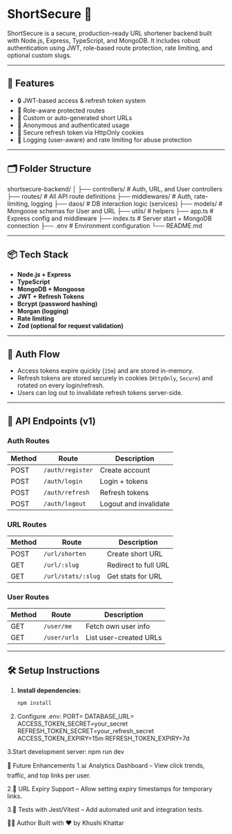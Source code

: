# ShortSecure 🔐

ShortSecure is a secure, production-ready URL shortener backend built with Node.js, Express, TypeScript, and MongoDB. It includes robust authentication using JWT, role-based route protection, rate limiting, and optional custom slugs.

---

## 🚀 Features

- 🔒 JWT-based access & refresh token system
- 👤 Role-aware protected routes
- 📝 Custom or auto-generated short URLs
- 🧠 Anonymous and authenticated usage
- 🍪 Secure refresh token via HttpOnly cookies
- 🧾 Logging (user-aware) and rate limiting for abuse protection

---

## 🗂 Folder Structure

shortsecure-backend/
│
├── controllers/ # Auth, URL, and User controllers
├── routes/ # All API route definitions
├── middlewares/ # Auth, rate-limiting, logging
├── daos/ # DB interaction logic (services)
├── models/ # Mongoose schemas for User and URL
├── utils/ # helpers
├── app.ts # Express config and middleware
├── index.ts # Server start + MongoDB connection
├── .env # Environment configuration
└── README.md

---

## 📦 Tech Stack

- **Node.js + Express**
- **TypeScript**
- **MongoDB + Mongoose**
- **JWT + Refresh Tokens**
- **Bcrypt (password hashing)**
- **Morgan (logging)**
- **Rate limiting**
- **Zod (optional for request validation)**

---

## 🔐 Auth Flow

- Access tokens expire quickly (`15m`) and are stored in-memory.
- Refresh tokens are stored securely in cookies (`HttpOnly`, `Secure`) and rotated on every login/refresh.
- Users can log out to invalidate refresh tokens server-side.

---

## 📄 API Endpoints (v1)

### Auth Routes

| Method | Route            | Description           |
| ------ | ---------------- | --------------------- |
| POST   | `/auth/register` | Create account        |
| POST   | `/auth/login`    | Login + tokens        |
| POST   | `/auth/refresh`  | Refresh tokens        |
| POST   | `/auth/logout`   | Logout and invalidate |

### URL Routes

| Method | Route              | Description          |
| ------ | ------------------ | -------------------- |
| POST   | `/url/shorten`     | Create short URL     |
| GET    | `/url/:slug`       | Redirect to full URL |
| GET    | `/url/stats/:slug` | Get stats for URL    |

### User Routes

| Method | Route        | Description            |
| ------ | ------------ | ---------------------- |
| GET    | `/user/me`   | Fetch own user info    |
| GET    | `/user/urls` | List user-created URLs |

---

## 🛠 Setup Instructions

1. **Install dependencies:**
   ```bash
   npm install
   ```
2. Configure .env:
   PORT=
   DATABASE_URL=
   ACCESS_TOKEN_SECRET=your_secret
   REFRESH_TOKEN_SECRET=your_refresh_secret
   ACCESS_TOKEN_EXPIRY=15m
   REFRESH_TOKEN_EXPIRY=7d

3.Start development server:
npm run dev

🚧 Future Enhancements
1.📊 Analytics Dashboard – View click trends, traffic, and top links per user.

2.🔗 URL Expiry Support – Allow setting expiry timestamps for temporary links.

3.🧪 Tests with Jest/Vitest – Add automated unit and integration tests.

👨‍💻 Author
Built with ❤️ by Khushi Khattar
